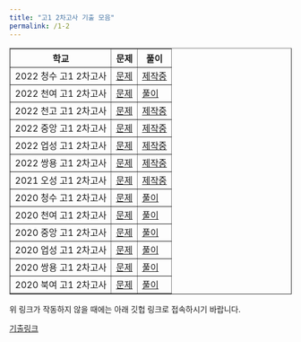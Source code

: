```yaml
---
title: "고1 2차고사 기출 모음"
permalink: /1-2
---
```

<table border="1">
<th>학교</th> <th>문제</th> <th>풀이</th> 
  <tr>
	<td>2022 청수 고1 2차고사</td>
    <td><a href="/pdf/test1st/2022/2022 청수 고1 2차고사.pdf">문제</a></td>
    <td><a href="/pdf/test1st/2022풀이/%5B풀이%5D 2022 청수 고1 2차고사.pdf">제작중</a></td>
    </tr>
  <tr>
	<td>2022 천여 고1 2차고사</td>
    <td><a href="/pdf/test1st/2022/2022 천여 고1 2차고사.pdf">문제</a></td>
    <td><a href="/pdf/test1st/2022풀이/%5B풀이%5D 2022 천여 고1 2차고사.pdf">풀이</a></td>
  </tr>
    <tr>
	<td>2022 천고 고1 2차고사</td>
    <td><a href="/pdf/test1st/2022/2022 천고 고1 2차고사.pdf">문제</a></td>
    <td><a href="/pdf/test1st/2022풀이/%5B풀이%5D 2022 천고 고1 2차고사.pdf">제작중</a></td>
  </tr>
    <tr>
	<td>2022 중앙 고1 2차고사</td>
    <td><a href="/pdf/test1st/2022/2022 중앙 고1 2차고사.pdf">문제</a></td>
    <td><a href="/pdf/test1st/2022풀이/%5B풀이%5D 2022 중앙 고1 2차고사.pdf">제작중</a></td>
  </tr>
    <tr>
	<td>2022 업성 고1 2차고사</td>
    <td><a href="/pdf/test1st/2022/2022 업성 고1 2차고사.pdf">문제</a></td>
    <td><a href="/pdf/test1st/2022풀이/%5B풀이%5D 2022 업성 고1 2차고사.pdf">제작중</a></td>
  </tr>
    <tr>
	<td>2022 쌍용 고1 2차고사</td>
    <td><a href="/pdf/test1st/2022/2022 쌍용 고1 2차고사.pdf">문제</a></td>
    <td><a href="/pdf/test1st/2022풀이/%5B풀이%5D 2022 쌍용 고1 2차고사.pdf">제작중</a></td>
  </tr>
  <tr>
	<td>2021 오성 고1 2차고사</td>
    <td><a href="/pdf/test1st/2021/2021 오성 고1 2차고사.pdf">문제</a></td>
    <td><a href="/pdf/test1st/2021풀이/%5B풀이%5D 2021 오성 고1 2차고사.pdf">제작중</a></td>
  </tr>
    <tr>
	<td>2020 청수 고1 2차고사</td>
    <td><a href="/pdf/test1st/2020/2020 청수 고1 2차고사.pdf">문제</a></td>
    <td><a href="/pdf/test1st/2020풀이/%5B풀이%5D 2020 청수 고1 2차고사.pdf">풀이</a></td>
  </tr>
    <tr>
	<td>2020 천여 고1 2차고사</td>
    <td><a href="/pdf/test1st/2020/2020 천여 고1 2차고사.pdf">문제</a></td>
    <td><a href="/pdf/test1st/2020풀이/%5B풀이%5D 2020 천여 고1 2차고사.pdf">풀이</a></td>
  </tr>
    <tr>
	<td>2020 중앙 고1 2차고사</td>
    <td><a href="/pdf/test1st/2020/2020 중앙 고1 2차고사.pdf">문제</a></td>
    <td><a href="/pdf/test1st/2020풀이/%5B풀이%5D 2020 중앙 고1 2차고사.pdf">풀이</a></td>
  </tr>
    <tr>
	<td>2020 업성 고1 2차고사</td>
    <td><a href="/pdf/test1st/2020/2020 업성 고1 2차고사 기출.pdf">문제</a></td>
    <td><a href="/pdf/test1st/2020풀이/%5B풀이%5D 2020 업성 고1 2차고사 기출.pdf">풀이</a></td>
  </tr>
    <tr>
	<td>2020 쌍용 고1 2차고사</td>
    <td><a href="/pdf/test1st/2020/2020 쌍용 고1 2차고사.pdf">문제</a></td>
    <td><a href="/pdf/test1st/2020풀이/%5B풀이%5D 2020 쌍용 고1 2차고사.pdf">풀이</a></td>
  </tr>
    <tr>
	<td>2020 북여 고1 2차고사</td>
    <td><a href="/pdf/test1st/2020/2020 북여 고1 2차고사.pdf">문제</a></td>
    <td><a href="/pdf/test1st/2020풀이/%5B풀이%5D 2020 북여 고1 2차고사.pdf">풀이</a></td>
  </tr>
 </table>

위 링크가 작동하지 않을 때에는 아래 깃헙 링크로 접속하시기 바랍니다.

[기출링크](https://github.com/gwandae/test/tree/main/pdf/test1st)